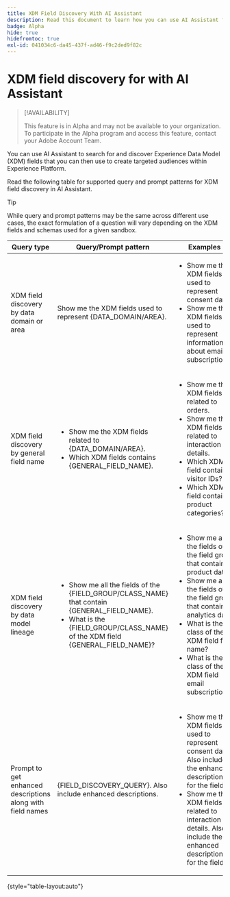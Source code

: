 ```yaml
---
title: XDM Field Discovery With AI Assistant
description: Read this document to learn how you can use AI Assistant for Experience Data Model (XDM) field discovery.
badge: Alpha
hide: true
hidefromtoc: true
exl-id: 041034c6-da45-437f-ad46-f9c2ded9f82c
---
```

# XDM field discovery for with AI Assistant

>[!AVAILABILITY]
>
>This feature is in Alpha and may not be available to your organization. To participate in the Alpha program and access this feature, contact your Adobe Account Team.

You can use AI Assistant to search for and discover Experience Data Model (XDM) fields that you can then use to create targeted audiences within Experience Platform.

Read the following table for supported query and prompt patterns for XDM field discovery in AI Assistant.

>[!TIP]
>
>While query and prompt patterns may be the same across different use cases, the exact formulation of a question will vary depending on the XDM fields and schemas used for a given sandbox.

| Query type | Query/Prompt pattern | Examples |
| --- | --- | --- |
| XDM field discovery by data domain or area | Show me the XDM fields used to represent {DATA_DOMAIN/AREA}. | <ul><li>Show me the XDM fields used to represent consent data.</li><li>Show me the XDM fields used to represent information about email subscriptions.</li></ul> |
| XDM field discovery by general field name | <ul><li>Show me the XDM fields related to {DATA_DOMAIN/AREA}.</li><li>Which XDM fields contains {GENERAL_FIELD_NAME}.</li></ul> | <ul><li>Show me the XDM fields related to orders.</li><li>Show me the XDM fields related to interaction details.</li><li>Which XDM field contains visitor IDs?</li><li>Which XDM field contains product categories?</li></ul> |
| XDM field discovery by data model lineage | <ul><li>Show me all the fields of the {FIELD_GROUP/CLASS_NAME} that contain {GENERAL_FIELD_NAME}.</li><li>What is the {FIELD_GROUP/CLASS_NAME} of the XDM field {GENERAL_FIELD_NAME}?</li></ul> | <ul><li>Show me all the fields of the field group that contain product data.</li><li>Show me all the fields of the field group that contains analytics data.</li><li>What is the class of the XDM field first name?</li><li>What is the class of the XDM field email subscriptions?</li></ul> |
| Prompt to get enhanced descriptions along with field names | {FIELD_DISCOVERY_QUERY}. Also include enhanced descriptions. | <ul><li>Show me the XDM fields used to represent consent data. Also include the enhanced description for the field.</li><li>Show me the XDM fields related to interaction details. Also include the enhanced description for the field.</li></ul> |

{style="table-layout:auto"}
